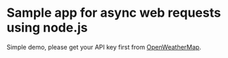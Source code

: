 # Sample app for async web requests using node.js

Simple demo, please get your API key first from [OpenWeatherMap](https://home.openweathermap.org/api_keys).
